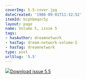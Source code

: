 ```yaml
---
coverImg: 5.5-cover.jpg
dateCreated: '1986-09-01T11:32:52'
itemId: bcphbmqor5y
layout: page
name: Volume 5, issue 5
tags:
- hasAuthor: dreamnetwork
- hasTag: dream-network-volume-5
- hasTag: dreamnetwork
type: post
urlSlug: '5.5'
---
```

<img class="card-journal-img" src="../images/5.5-rect.jpg"/><a href="../files/pdfs/Volume_5/5.5-Dream-Network-Bulletin_Volume-5-Number-5.pdf" download="">Download issue 5.5</a>